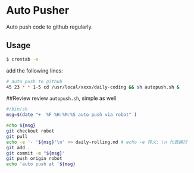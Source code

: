 # Auto Pusher
Auto push code to github regularly.

## Usage 
```sh
$ crontab -e
```
add the following lines:
```bash
# auto push to github
45 23 * * 1-5 cd /usr/local/xxxx/daily-coding && sh autopush.sh &
```
##Review
review ``autopush.sh``, simple as well
```bash
#/bin/sh
msg=$(date "+  %F %H:%M:%S auto push via robot" )

echo ${msg}
git checkout robot
git pull
echo -e '- '${msg}'\n' >> daily-rolling.md # echo -e 转义; \n 代表换行
git add .
git commit -m "${msg}"
git push origin robot
echo 'auto push at '${msg}
```
